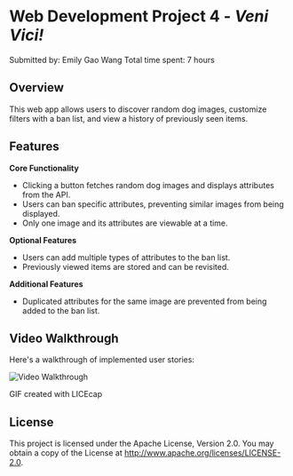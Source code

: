 # Web Development Project 4 - *Veni Vici!*

Submitted by: Emily Gao Wang
Total time spent: 7 hours

## Overview

This web app allows users to discover random dog images, customize filters with a ban list, and view a history of previously seen items.

## Features

**Core Functionality**

- Clicking a button fetches random dog images and displays attributes from the API.
- Users can ban specific attributes, preventing similar images from being displayed.
- Only one image and its attributes are viewable at a time.

**Optional Features**

- Users can add multiple types of attributes to the ban list.
- Previously viewed items are stored and can be revisited.

**Additional Features**

- Duplicated attributes for the same image are prevented from being added to the ban list.

## Video Walkthrough

Here's a walkthrough of implemented user stories:

<img src='pj4.gif' title='Video Walkthrough' width='' alt='Video Walkthrough' />

<!-- Replace this with whatever GIF tool you used! -->
GIF created with LICEcap  
<!-- Recommended tools:
[Kap](https://getkap.co/) for macOS
[ScreenToGif](https://www.screentogif.com/) for Windows
[peek](https://github.com/phw/peek) for Linux. -->

## License

This project is licensed under the Apache License, Version 2.0. You may obtain a copy of the License at http://www.apache.org/licenses/LICENSE-2.0.
